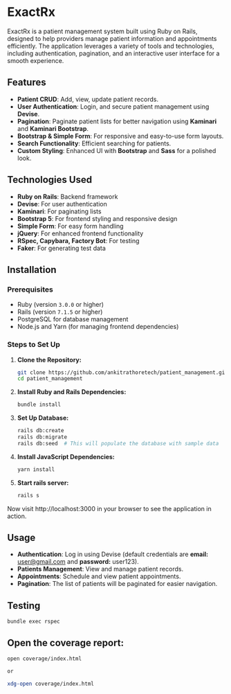 # ExactRx

ExactRx is a patient management system built using Ruby on Rails, designed to help providers manage patient information and appointments efficiently. The application leverages a variety of tools and technologies, including authentication, pagination, and an interactive user interface for a smooth experience.

## Features

- **Patient CRUD**: Add, view, update patient records.
- **User Authentication**: Login, and secure patient management using **Devise**.
- **Pagination**: Paginate patient lists for better navigation using **Kaminari** and **Kaminari Bootstrap**.
- **Bootstrap & Simple Form**: For responsive and easy-to-use form layouts.
- **Search Functionality**: Efficient searching for patients.
- **Custom Styling**: Enhanced UI with **Bootstrap** and **Sass** for a polished look.

## Technologies Used

- **Ruby on Rails**: Backend framework
- **Devise**: For user authentication
- **Kaminari**: For paginating lists
- **Bootstrap 5**: For frontend styling and responsive design
- **Simple Form**: For easy form handling
- **jQuery**: For enhanced frontend functionality
- **RSpec, Capybara, Factory Bot**: For testing
- **Faker**: For generating test data

## Installation

### Prerequisites

- Ruby (version `3.0.0` or higher)
- Rails (version `7.1.5` or higher)
- PostgreSQL for database management
- Node.js and Yarn (for managing frontend dependencies)

### Steps to Set Up

1. **Clone the Repository:**

   ```bash
   git clone https://github.com/ankitrathoretech/patient_management.git
   cd patient_management

2. **Install Ruby and Rails Dependencies:**

   ```bash
   bundle install

3. **Set Up Database:**

   ```bash
   rails db:create
   rails db:migrate
   rails db:seed  # This will populate the database with sample data

4. **Install JavaScript Dependencies:**

    ```bash
    yarn install

5. **Start rails server:**

    ```bash
    rails s


Now visit http://localhost:3000 in your browser to see the application in action.


## Usage

- **Authentication**: Log in using Devise (default credentials are **email:** user@gmail.com and **password:** user123).
- **Patients Management**: View and manage patient records.
- **Appointments**: Schedule and view patient appointments.
- **Pagination**: The list of patients will be paginated for easier navigation.

## Testing

    bundle exec rspec


## Open the coverage report:

```bash
open coverage/index.html

or

xdg-open coverage/index.html



